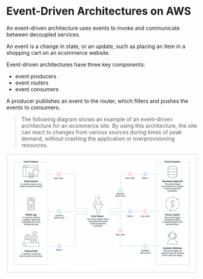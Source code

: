 # Event-Driven Architectures on AWS

An event-driven architecture uses events to invoke and communicate between decoupled services.

An event is a change in state, or an update, such as placing an item in a shopping cart on an ecommerce website. 

Event-driven architectures have three key components: 

- event producers
- event routers
- event consumers

A producer publishes an event to the router, which filters and pushes the events to consumers. 

> The following diagram shows an example of an event-driven architecture for an ecommerce site. By using this architecture, the site can react to changes from various sources during times of peak demand, without crashing the application or overprovisioning resources.

![](./images/ev-dr-arc.png)